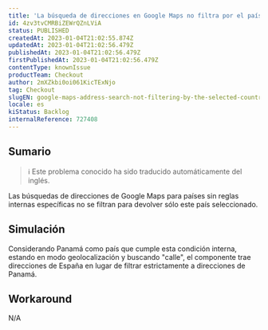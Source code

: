 ```yaml
---
title: 'La búsqueda de direcciones en Google Maps no filtra por el país seleccionado en algunos casos.'
id: 4zv3tvCMRBiZEWrQZnLViA
status: PUBLISHED
createdAt: 2023-01-04T21:02:55.874Z
updatedAt: 2023-01-04T21:02:56.479Z
publishedAt: 2023-01-04T21:02:56.479Z
firstPublishedAt: 2023-01-04T21:02:56.479Z
contentType: knownIssue
productTeam: Checkout
author: 2mXZkbi0oi061KicTExNjo
tag: Checkout
slugEN: google-maps-address-search-not-filtering-by-the-selected-country-in-some-scenarios
locale: es
kiStatus: Backlog
internalReference: 727408
---
```


## Sumario

>ℹ️ Este problema conocido ha sido traducido automáticamente del inglés.


Las búsquedas de direcciones de Google Maps para países sin reglas internas específicas no se filtran para devolver sólo este país seleccionado.


##

## Simulación


Considerando Panamá como país que cumple esta condición interna, estando en modo geolocalización y buscando "calle", el componente trae direcciones de España en lugar de filtrar estrictamente a direcciones de Panamá.


##

## Workaround


N/A




